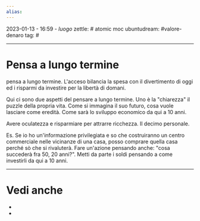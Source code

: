 ```yaml
---
alias: 
---
```

2023-01-13 - 16:59 - *luogo*
zettle: # atomic moc
ubuntudream: #valore-denaro 
tag: #

---
# Pensa a lungo termine

pensa a lungo termine. L'acceso bilancia la spesa con il divertimento di oggi ed i risparmi da investire per la libertà di domani.

  

Qui ci sono due aspetti del pensare a lungo termine. Uno è la "chiarezza" il puzzle della propria vita. Come si immagina il suo futuro, cosa vuole lasciare come eredità. Come sarà lo sviluppo economico da qui a 10 anni. 

Avere oculatezza e risparmiare per attrarre ricchezza. Il decimo personale. 

  

Es. Se io ho un'informazione privilegiata e so che costruiranno un centro commerciale nelle vicinanze di una casa, posso comprare quella casa perché sò che si rivaluterà. Fare un'azione pensando anche: "cosa succederà fra 50, 20 anni?". Metti da parte i soldi pensando a come investirli da qui a 10 anni.


---
# Vedi anche
- 
- 